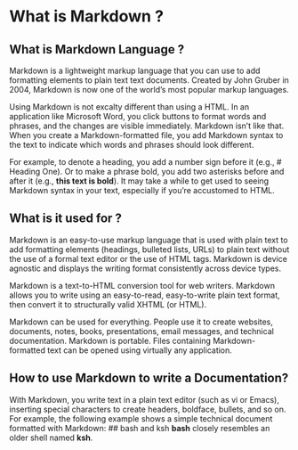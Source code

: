 # **What is Markdown ?**

## **What is Markdown Language ?**

Markdown is a lightweight markup language that you can use to add formatting elements to plain text text documents. Created by John Gruber in 2004, Markdown is now one of the world’s most popular markup languages.

Using Markdown is not excalty different than using a HTML. In an application like Microsoft Word, you click buttons to format words and phrases, and the changes are visible immediately. Markdown isn’t like that. When you create a Markdown-formatted file, you add Markdown syntax to the text to indicate which words and phrases should look different.

For example, to denote a heading, you add a number sign before it (e.g., # Heading One). Or to make a phrase bold, you add two asterisks before and after it (e.g., **this text is bold**). It may take a while to get used to seeing Markdown syntax in your text, especially if you’re accustomed to HTML.

## **What is it used for ?**

Markdown is an easy-to-use markup language that is used with plain text to add formatting elements (headings, bulleted lists, URLs) to plain text without the use of a formal text editor or the use of HTML tags. Markdown is device agnostic and displays the writing format consistently across device types.

Markdown is a text-to-HTML conversion tool for web writers. Markdown allows you to write using an easy-to-read, easy-to-write plain text format, then convert it to structurally valid XHTML (or HTML).

Markdown can be used for everything. People use it to create websites, documents, notes, books, presentations, email messages, and technical documentation. Markdown is portable. Files containing Markdown-formatted text can be opened using virtually any application.

## **How to use Markdown to write a Documentation?**

With Markdown, you write text in a plain text editor (such as vi or Emacs), inserting special characters to create headers, boldface, bullets, and so on. For example, the following example shows a simple technical document formatted with Markdown: ## bash and ksh **bash** closely resembles an older shell named **ksh**.

